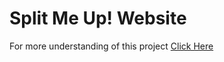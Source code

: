 # Split Me Up! Website

For more understanding of this project [Click Here](https://medium.com/@_pranav_singhal/split-me-up-2-0-6ffc427ce53d)
